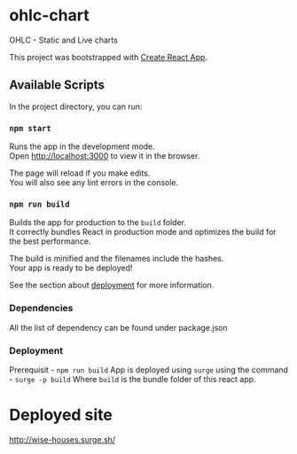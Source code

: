 # ohlc-chart
OHLC - Static and Live charts

This project was bootstrapped with [Create React App](https://github.com/facebook/create-react-app).

## Available Scripts

In the project directory, you can run:

### `npm start`

Runs the app in the development mode.<br />
Open [http://localhost:3000](http://localhost:3000) to view it in the browser.

The page will reload if you make edits.<br />
You will also see any lint errors in the console.

### `npm run build`

Builds the app for production to the `build` folder.<br />
It correctly bundles React in production mode and optimizes the build for the best performance.

The build is minified and the filenames include the hashes.<br />
Your app is ready to be deployed!

See the section about [deployment](https://facebook.github.io/create-react-app/docs/deployment) for more information.

### Dependencies
All the list of dependency can be found under package.json

### Deployment
Prerequisit - `npm run build`
App is deployed using `surge` using the command - `surge -p build` Where `build` is the bundle folder of this react app.


# Deployed site
http://wise-houses.surge.sh/

